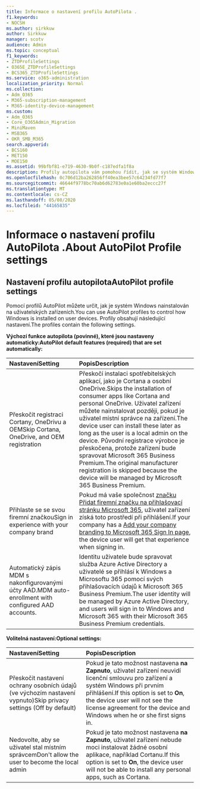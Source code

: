 ```yaml
---
title: Informace o nastavení profilu AutoPilota .
f1.keywords:
- NOCSH
ms.author: sirkkuw
author: Sirkkuw
manager: scotv
audience: Admin
ms.topic: conceptual
f1_keywords:
- ZTDProfileSettings
- O365E_ZTDProfileSettings
- BCS365_ZTDProfileSettings
ms.service: o365-administration
localization_priority: Normal
ms.collection:
- Adm_O365
- M365-subscription-management
- M365-identity-device-management
ms.custom:
- Adm_O365
- Core_O365Admin_Migration
- MiniMaven
- MSB365
- OKR_SMB_M365
search.appverid:
- BCS160
- MET150
- MOE150
ms.assetid: 99bfbf81-e719-4630-9b0f-c187edfa1f8a
description: Profily autopilota vám pomohou řídit, jak se systém Windows nainstaluje na uživatelská zařízení. Profily obsahují výchozí a volitelná nastavení, jako je přeskočit instalaci Cortany.
ms.openlocfilehash: 0c706d12ba262856ff40ea3bee57c64234fd77f7
ms.sourcegitcommit: 46644f9778bc70ab6d62783e0a1e60ba2eccc27f
ms.translationtype: MT
ms.contentlocale: cs-CZ
ms.lasthandoff: 05/08/2020
ms.locfileid: "44165835"
---
```

# <a name="about-autopilot-profile-settings"></a><span data-ttu-id="c5fe8-104">Informace o nastavení profilu AutoPilota .</span><span class="sxs-lookup"><span data-stu-id="c5fe8-104">About AutoPilot Profile settings</span></span>

## <a name="autopilot-profile-settings"></a><span data-ttu-id="c5fe8-105">Nastavení profilu autopilota</span><span class="sxs-lookup"><span data-stu-id="c5fe8-105">AutoPilot profile settings</span></span>

<span data-ttu-id="c5fe8-106">Pomocí profilů AutoPilot můžete určit, jak je systém Windows nainstalován na uživatelských zařízeních.</span><span class="sxs-lookup"><span data-stu-id="c5fe8-106">You can use AutoPilot profiles to control how Windows is installed on user devices.</span></span> <span data-ttu-id="c5fe8-107">Profily obsahují následující nastavení.</span><span class="sxs-lookup"><span data-stu-id="c5fe8-107">The profiles contain the following settings.</span></span>
  
 <span data-ttu-id="c5fe8-108">**Výchozí funkce autopilota (povinné), které jsou nastaveny automaticky:**</span><span class="sxs-lookup"><span data-stu-id="c5fe8-108">**AutoPilot default features (required) that are set automatically:**</span></span>
  
|<span data-ttu-id="c5fe8-109">**Nastavení**</span><span class="sxs-lookup"><span data-stu-id="c5fe8-109">**Setting**</span></span>|<span data-ttu-id="c5fe8-110">**Popis**</span><span class="sxs-lookup"><span data-stu-id="c5fe8-110">**Description**</span></span>|
|:-----|:-----|
|<span data-ttu-id="c5fe8-111">Přeskočit registraci Cortany, OneDrivu a OEM</span><span class="sxs-lookup"><span data-stu-id="c5fe8-111">Skip Cortana, OneDrive, and OEM registration</span></span>  <br/> |<span data-ttu-id="c5fe8-112">Přeskočí instalaci spotřebitelských aplikací, jako je Cortana a osobní OneDrive.</span><span class="sxs-lookup"><span data-stu-id="c5fe8-112">Skips the installation of consumer apps like Cortana and personal OneDrive.</span></span> <span data-ttu-id="c5fe8-113">Uživatel zařízení můžete nainstalovat později, pokud je uživatel místní správce na zařízení.</span><span class="sxs-lookup"><span data-stu-id="c5fe8-113">The device user can install these later as long as the user is a local admin on the device.</span></span> <span data-ttu-id="c5fe8-114">Původní registrace výrobce je přeskočena, protože zařízení bude spravovat Microsoft 365 Business Premium.</span><span class="sxs-lookup"><span data-stu-id="c5fe8-114">The original manufacturer registration is skipped because the device will be managed by Microsoft 365 Business Premium.</span></span>  <br/> |
|<span data-ttu-id="c5fe8-115">Přihlaste se se svou firemní značkou</span><span class="sxs-lookup"><span data-stu-id="c5fe8-115">Sign in experience with your company brand</span></span>  <br/> |<span data-ttu-id="c5fe8-116">Pokud má vaše společnost [značku Přidat firemní značku na přihlašovací stránku Microsoft 365](https://docs.microsoft.com/microsoft-365/admin/setup/customize-sign-in-page), uživatel zařízení získá toto prostředí při přihlášení.</span><span class="sxs-lookup"><span data-stu-id="c5fe8-116">If your company has a [Add your company branding to Microsoft 365 Sign In page](https://docs.microsoft.com/microsoft-365/admin/setup/customize-sign-in-page), the device user will get that experience when signing in.</span></span>  <br/> |
|<span data-ttu-id="c5fe8-117">Automatický zápis MDM s nakonfigurovanými účty AAD.</span><span class="sxs-lookup"><span data-stu-id="c5fe8-117">MDM auto-enrollment with configured AAD accounts.</span></span>  <br/> |<span data-ttu-id="c5fe8-118">Identitu uživatele bude spravovat služba Azure Active Directory a uživatelé se přihlásí k Windows a Microsoftu 365 pomocí svých přihlašovacích údajů k Microsoft 365 Business Premium.</span><span class="sxs-lookup"><span data-stu-id="c5fe8-118">The user identity will be managed by Azure Active Directory, and users will sign in to Windows and Microsoft 365 with their Microsoft 365 Business Premium credentials.</span></span>  <br/> |
   
 <span data-ttu-id="c5fe8-119">**Volitelná nastavení:**</span><span class="sxs-lookup"><span data-stu-id="c5fe8-119">**Optional settings:**</span></span>
  
|<span data-ttu-id="c5fe8-120">**Nastavení**</span><span class="sxs-lookup"><span data-stu-id="c5fe8-120">**Setting**</span></span>|<span data-ttu-id="c5fe8-121">**Popis**</span><span class="sxs-lookup"><span data-stu-id="c5fe8-121">**Description**</span></span>|
|:-----|:-----|
|<span data-ttu-id="c5fe8-122">Přeskočit nastavení ochrany osobních údajů (ve výchozím nastavení vypnuto)</span><span class="sxs-lookup"><span data-stu-id="c5fe8-122">Skip privacy settings (Off by default)</span></span>  <br/> |<span data-ttu-id="c5fe8-123">Pokud je tato možnost nastavena **na Zapnuto**, uživatel zařízení neuvidí licenční smlouvu pro zařízení a systém Windows při prvním přihlášení.</span><span class="sxs-lookup"><span data-stu-id="c5fe8-123">If this option is set to **On**, the device user will not see the license agreement for the device and Windows when he or she first signs in.</span></span>  <br/> |
|<span data-ttu-id="c5fe8-124">Nedovolte, aby se uživatel stal místním správcem</span><span class="sxs-lookup"><span data-stu-id="c5fe8-124">Don't allow the user to become the local admin</span></span>  <br/> |<span data-ttu-id="c5fe8-125">Pokud je tato možnost nastavena **na Zapnuto**, uživatel zařízení nebude moci instalovat žádné osobní aplikace, například Cortanu.</span><span class="sxs-lookup"><span data-stu-id="c5fe8-125">If this option is set to **On**, the device user will not be able to install any personal apps, such as Cortana.</span></span><br/> |
   
